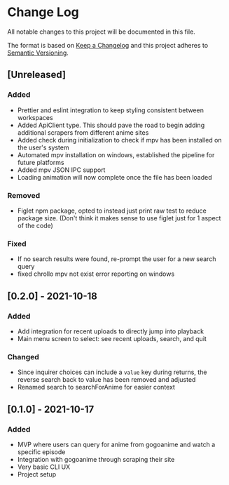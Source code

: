 # Change Log

All notable changes to this project will be documented in this file.

The format is based on [Keep a Changelog](http://keepachangelog.com/)
and this project adheres to [Semantic Versioning](http://semver.org/).

## [Unreleased]

### Added

- Prettier and eslint integration to keep styling consistent between workspaces
- Added ApiClient type. This should pave the road to begin adding additional scrapers from different anime sites
- Added check during initialization to check if mpv has been installed on the user's system
- Automated mpv installation on windows, established the pipeline for future platforms
- Added mpv JSON IPC support
- Loading animation will now complete once the file has been loaded

### Removed

- Figlet npm package, opted to instead just print raw test to reduce package size. (Don't think it makes sense to use figlet just for 1 aspect of the code)

### Fixed

- If no search results were found, re-prompt the user for a new search query
- fixed chrollo mpv not exist error reporting on windows

## [0.2.0] - 2021-10-18

### Added

- Add integration for recent uploads to directly jump into playback
- Main menu screen to select: see recent uploads, search, and quit

### Changed

- Since inquirer choices can include a `value` key during returns, the reverse search back to value has been removed and adjusted
- Renamed search to searchForAnime for easier context

## [0.1.0] - 2021-10-17

### Added

- MVP where users can query for anime from gogoanime and watch a specific episode
- Integration with gogoanime through scraping their site
- Very basic CLI UX
- Project setup
